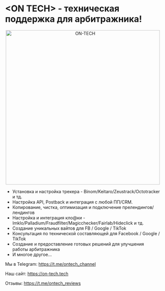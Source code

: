# \<ON TECH\> - техническая поддержка для арбитражника!

<p align="center">
  <a href="https://t.me/ontech_channel"><img src="https://on-tech.tech/on-tech-logo-1.png" alt="ON-TECH" width="500"/></a>
</p>

+ Установка и настройка трекера - Binom/Keitaro/Zeustrack/Octotracker и тд.
+ Настройка API, Postback и интеграция с любой ПП/CRM. 
+ Копирование, чистка, оптимизация и подключение прелендингов/лендингов
+ Настройка и интеграция кло@ки - Imklo/Palladium/Fraudfilter/Magicchecker/Fairlab/Hideclick и тд.
+ Создание уникальных вайтов для FB / Google / TikTok
+ Консультация по технической составляющей для Facebook / Google / TikTok
+ Создание и предоставление готовых решений для улучшения работы арбитражника
+ И многое другое…

Мы в Telegram: https://t.me/ontech_channel 

Наш сайт: https://on-tech.tech

Отзывы: https://t.me/ontech_reviews

